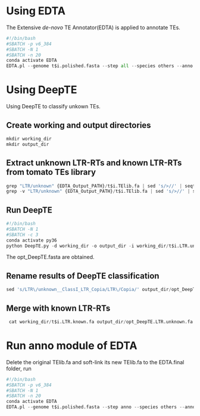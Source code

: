 # Using EDTA  
The Extensive *de-novo* TE Annotator(EDTA) is applied to annotate TEs.
```python
#!/bin/bash
#SBATCH -p v6_384
#SBATCH -N 1
#SBATCH -n 20
conda activate EDTA
EDTA.pl --genome t$i.polished.fasta --step all --species others --anno 1 --evaluate 0 -t 20
```
# Using DeepTE  
Using DeepTE to classify unkown TEs.  

## Create working and output directories
```python
mkdir working_dir
mkdir output_dir
```

## Extract unknown LTR-RTs and known LTR-RTs from tomato TEs library 
```python
grep "LTR/unknown" {EDTA_Output_PATH}/t$i.TElib.fa | sed 's/>//' | seqtk subseq {EDTA_Output_PATH}/t$i.TElib.fa - > working_dir/t$i.LTR.unknown.fa
grep -v "LTR/unknown" {EDTA_Output_PATH}/t$i.TElib.fa | sed 's/>//' | seqtk subseq {EDTA_Output_PATH}/t$i.TElib.fa - > working_dir/t$i.LTR.known.fa
```

## Run DeepTE
```python
#!/bin/bash
#SBATCH -N 1
#SBATCH -c 3
conda activate py36
python DeepTE.py -d working_dir -o output_dir -i working_dir/t$i.LTR.unknown.fa -sp P -m_dir {DeepTE_PATH}/Plants_model -fam LTR
```
The opt_DeepTE.fasta are obtained.

## Rename results of DeepTE classification  
```python
sed 's/LTR\/unknown__ClassI_LTR_Copia/LTR\/Copia/' output_dir/opt_DeepTE.fasta | sed 's/LTR\/unknown__ClassI_LTR_Gypsy/LTR\/Gypsy/' | sed 's/LTR\/unknown__ClassI_LTR/LTR\/unknown/' > output_dir/opt_DeepTE.LTR.unknown.fa
```
## Merge with known LTR-RTs  
```python
 cat working_dir/t$i.LTR.known.fa output_dir/opt_DeepTE.LTR.unknown.fa >  working_dir/t$i.fa.mod.EDTA.TElib.new.fa
 ```  
 # Run anno module of EDTA  
 Delete the original TElib.fa and soft-link its new TElib.fa to the EDTA.final folder, run
 ```python
 #!/bin/bash
#SBATCH -p v6_384
#SBATCH -N 1
#SBATCH -n 20
conda activate EDTA
EDTA.pl --genome t$i.polished.fasta --step anno --species others --anno 1 --evaluate 0 --overwrite 1 -t 20
```
